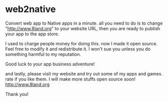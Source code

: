 web2native
==========

Convert web app to Native apps in a minute.
all you need to do is to  change "http://www.8land.org" to your website URL, then you are ready to publish your app to the app store.

I used to charge people money for doing this. now I made it open source.
Feel free to modify it and redistribute it. 
I won't sue you unless you do something harmful to my reputation.

Good luck to your app business adventure!

and lastly, please visit my website and try out some of my apps and games.
rate if you like them. I will make more stuffs open source soon!
http://www.8land.org

Thank you!



